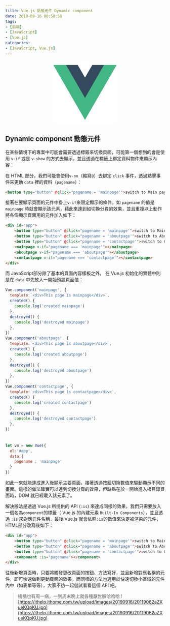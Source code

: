 ```yaml
---
title: Vue.js 動態元件 Dynamic component
date: 2019-09-16 00:50:58
tags:
- [前端]
- [JavaScript]
- [Vue.js]
categories: 
- [JavaScript, Vue.js]
---
```


<div style="display:flex;justify-content:center;">
  <img style="object-fit:cover;" src='/images/vue-logo.png' width='200px' height='200px' />
</div>

## Dynamic component 動態元件

在某些情境下的專案中可能會需要透過標籤來切換頁面，可能第一個想到的會是使用 `v-if` 或是 `v-show` 的方式去顯示，並且透過在標籤上綁定資料物件來顯示內容：

在 HTML 部分，我們可能會使用`v-on`（縮寫`@`）去綁定 `click` 事件，透過點擊事件來更動 `data` 裡的資料（`pagename`）：

<!--more-->

```html
<button type="button" @click="pagename = 'mainpage'">switch to Main page</button>
```

接著在要顯示頁面的元件中掛上`v-if`來限定顯示的條件，如 `pagename` 的值是 `mainpage` 時就會顯示該元素，藉此來達到如切換分頁的效果，並且重複以上動作將各個顯示頁面用的元件加入如下：

```html
<div id="app">
    <button type="button" @click="pagename = 'mainpage'">switch to Main page</button>
    <button type="button" @click="pagename = 'aboutpage'">switch to About page</button>
    <button type="button" @click="pagename = 'contactpage'">switch to Contact page</button>
    <mainpage v-if="pagename === 'mainpage'"></mainpage>
    <aboutpage v-if="pagename === 'aboutpage'"></aboutpage>
    <contactpage v-if="pagename === 'contactpage'"></contactpage>
</div>
```

而 JavaScript部分除了基本的頁面內容樣板之外， 在 Vue.js 初始化的實體中則是在 `data` 中先放入一開始預設頁面值：
```javascript
Vue.component('mainpage', {
  template:`<div>This page is mainpage</div>`,
  created() {
    console.log('created mainpage')
  },
  destroyed() {
    console.log('destroyed mainpage')
  },
})
Vue.component('aboutpage', {
  template:`<div>This page is aboutpage</div>`,
  created() {
    console.log('created aboutpage')
  },
  destroyed() {
    console.log('destroyed aboutpage')
  },
})
Vue.component('contactpage', {
  template:`<div>This page is contactpage</div>`,
  created() {
    console.log('created contactpage')
  },
  destroyed() {
    console.log('destroyed contactpage')
  },
})


let vm = new Vue({
  el:'#app',
  data:{
    pagename : 'mainpage'
  }
})
```

如此一來就能達成進入後顯示主要頁面，接著透過按鈕切換數值來驅動顯示不同的畫面。這樣的做法確實可以達到切換分頁的效果，但缺點在於一開始進入根目錄頁面時，DOM 就已經載入該元素了。

解決辦法是透過 Vue.js 所提供的 API (`:is`) 來達成同樣的效果，我們只需要放入一個名為`component`的標籤（ Vue.js 的內建元素 `Built-In Components`），並且透過 `:is` 來對應元件名稱，最後 Vue.js 就會依照`:is`的數值來決定被渲染的元件，HTML部分改寫後如下：

```html
<div id="app">
    <button type="button" @click="pagename = 'mainpage'">switch to Main page</button>
    <button type="button" @click="pagename = 'aboutpage'">switch to About page</button>
    <button type="button" @click="pagename = 'contactpage'">switch to Contact page</button>
    <component :is="pagename"></component>
</div>
```

往後新增頁面時，只要將觸發更改頁面的按鈕、方法寫好，並且新增對應名稱的元件，即可快速做到更動頁面的效果，而同樣的方法也適用於快速切換小區域的元件內中（如表單等等），大家不彷一起嘗試看看這個 API 吧。

> 橘橘也有周一病，一到周末晚上就各種厭世臉哈哈哈
> ![https://ithelp.ithome.com.tw/upload/images/20190916/20119062aZXueKQpKU.jpg](https://ithelp.ithome.com.tw/upload/images/20190916/20119062aZXueKQpKU.jpg)